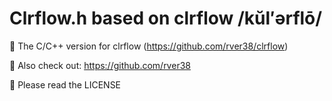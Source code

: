 # Clrflow.h based on clrflow /kŭl′ərflō/
👋 The C/C++ version for clrflow (https://github.com/rver38/clrflow)

🤝 Also check out: https://github.com/rver38

🙏 Please read the LICENSE
